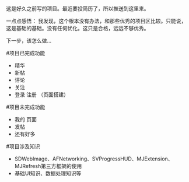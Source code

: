 
这是好久之前写的项目。最近要投简历了，所以推送到这里来。

一点点感悟：
我发现，这个根本没有办法，和那些优秀的项目区比较。只能说，这是基础的基础。没有任何优化。这只是合格，远远不够优秀。

下一步，该怎么做...


#项目已完成功能
- 精华 
- 新帖
- 评论
- 关注
- 登录 注册 （页面搭建）

#项目未完成功能 
- 我的 页面
- 发帖
- 还有好多
 
#项目涉及知识
- SDWebImage、AFNetworking、SVProgressHUD、MJExtension、MJRefresh第三方框架的使用
- 基础UI知识、数据处理知识等
